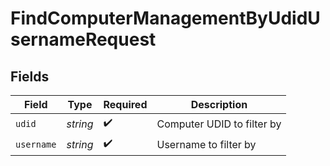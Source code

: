 # FindComputerManagementByUdidUsernameRequest


## Fields

| Field                      | Type                       | Required                   | Description                |
| -------------------------- | -------------------------- | -------------------------- | -------------------------- |
| `udid`                     | *string*                   | :heavy_check_mark:         | Computer UDID to filter by |
| `username`                 | *string*                   | :heavy_check_mark:         | Username to filter by      |